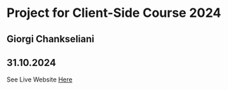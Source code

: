# Project for Client-Side Course 2024

## Giorgi Chankseliani

## 31.10.2024

See Live Website [Here](https://chankse.github.io/CULS-PROJECT-2024/)
